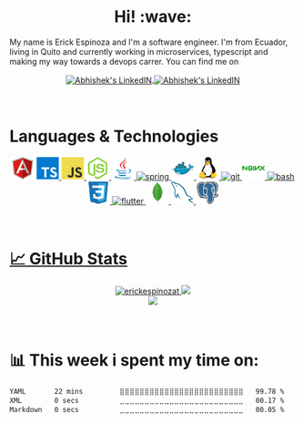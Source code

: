 <h1 align='center'> Hi! :wave:</h1>

My name is Erick Espinoza and I'm a software engineer. I'm from Ecuador, living in Quito and currently working in microservices, typescript and making my way towards a devops carrer. You can find me on <a href="https://www.linkedin.com/in/erickespinozat/">


<div align="center">
  <a href="https://www.linkedin.com/in/erickespinozat">
    <img align="center" alt="Abhishek's LinkedIN"  width="40" height="40" src="https://raw.githubusercontent.com/peterthehan/peterthehan/master/assets/linkedin.svg" />
  </a>
  <a href="https://t.me/erickespinozat">
    <img align="center" alt="Abhishek's LinkedIN"  width="40" height="40" src="https://upload.wikimedia.org/wikipedia/commons/8/82/Telegram_logo.svg" />
  </a>
</div>

<br>
<br>

# Languages & Technologies

<div align="center">
<img src="https://raw.githubusercontent.com/devicons/devicon/master/icons/angularjs/angularjs-original.svg" alt="angularjs" width="40" height="40"/> </a> <a href="https://www.jenkins.io" target="_blank"> 
<img src="https://raw.githubusercontent.com/devicons/devicon/master/icons/typescript/typescript-original.svg" alt="typescript" width="40" height="40"/> </a> <a href="https://www.jenkins.io" target="_blank"> 
<img src="https://raw.githubusercontent.com/devicons/devicon/master/icons/javascript/javascript-original.svg" alt="javascript" width="40" height="40"/> </a> <a href="https://www.jenkins.io" target="_blank"> 
<img src="https://raw.githubusercontent.com/devicons/devicon/master/icons/nodejs/nodejs-original.svg" alt="nodejs" width="40" height="40"/> </a> <a href="https://www.postgresql.org" target="_blank"> 
<img src="https://raw.githubusercontent.com/devicons/devicon/master/icons/java/java-original.svg" alt="java" width="40" height="40"/> </a> <a href="https://developer.mozilla.org/en-US/docs/Web/JavaScript" target="_blank"> 
<img src="https://www.vectorlogo.zone/logos/springio/springio-icon.svg" alt="spring" width="40" height="40"/> </a> <a href="https://vuejs.org/" target="_blank"> 
<img src="https://raw.githubusercontent.com/devicons/devicon/master/icons/docker/docker-original.svg" alt="docker" width="40" height="40"/> </a> <a href="https://firebase.google.com/" target="_blank"> 
<img src="https://raw.githubusercontent.com/devicons/devicon/master/icons/linux/linux-original.svg" alt="linux" width="40" height="40"/> </a> <a href="https://www.mongodb.com/" target="_blank"> 
<a href="https://www.gnu.org/software/bash/" target="_blank"> 
<img src="https://www.vectorlogo.zone/logos/git-scm/git-scm-icon.svg" alt="git" width="40" height="40"/> </a> <a href="https://golang.org" target="_blank"> 
<img src="https://raw.githubusercontent.com/devicons/devicon/master/icons/nginx/nginx-original.svg" alt="nginx" width="40" height="40"/> </a> <a href="https://nodejs.org" target="_blank"> 
<img src="https://www.vectorlogo.zone/logos/gnu_bash/gnu_bash-icon.svg" alt="bash" width="40" height="40"/> </a> <a href="https://www.cprogramming.com/" target="_blank"> 
<img src="https://raw.githubusercontent.com/devicons/devicon/master/icons/css3/css3-original.svg" alt="css3" width="40" height="40"/> </a> <a href="https://www.docker.com/" target="_blank"> 
<img src="https://www.vectorlogo.zone/logos/flutterio/flutterio-icon.svg" alt="flutter" width="40" height="40"/> </a> <a href="https://git-scm.com/" target="_blank"> 
<img src="https://raw.githubusercontent.com/devicons/devicon/master/icons/mongodb/mongodb-original.svg" alt="mongodb" width="40" height="40"/> </a> <a href="https://www.mysql.com/" target="_blank"> 
<img src="https://raw.githubusercontent.com/devicons/devicon/master/icons/mysql/mysql-original.svg" alt="mysql" width="40" height="40"/> </a> <a href="https://www.nginx.com" target="_blank"> 
<img src="https://raw.githubusercontent.com/devicons/devicon/master/icons/postgresql/postgresql-original.svg" alt="postgresql" width="40" height="40"/> </a> <a href="https://www.python.org" target="_blank"> 
</div>

<br>
<br>

# &#x1f4c8; GitHub Stats

<div align="center">
  <a href="https://github.com/erickespinozat/erickespinozat">
    <img height="160vh"src="https://github-readme-stats.vercel.app/api?username=erickespinozat&show_icons=true&count_private=true&theme=dark" alt="erickespinozat" />
  </a>
  <a href="https://github.com/erickespinozat/erickespinozat">
    <img height="160vh" src="https://github-readme-stats.vercel.app/api/top-langs/?username=erickespinozat&hide=makefile,php,tex&title_color=ffffff&text_color=c9cacc&icon_color=2bbc8a&bg_color=1d1f21&langs_count=4&layout=compact" />
  </a>  
</div>

<div align="center">
  <a href="https://github.com/erickespinozat">
    <img src="https://github-readme-streak-stats.herokuapp.com/?user=erickespinozat&theme=dark&count_private=true"/>
  </a>
</div>

<br>
<br>

[3]: https://www.linkedin.com/in/erickespinozat/

# 📊 This week i spent my time on:

<!--START_SECTION:waka-->

```text
YAML       22 mins         ⣿⣿⣿⣿⣿⣿⣿⣿⣿⣿⣿⣿⣿⣿⣿⣿⣿⣿⣿⣿⣿⣿⣿⣿⣿   99.78 %
XML        0 secs          ⣀⣀⣀⣀⣀⣀⣀⣀⣀⣀⣀⣀⣀⣀⣀⣀⣀⣀⣀⣀⣀⣀⣀⣀⣀   00.17 %
Markdown   0 secs          ⣀⣀⣀⣀⣀⣀⣀⣀⣀⣀⣀⣀⣀⣀⣀⣀⣀⣀⣀⣀⣀⣀⣀⣀⣀   00.05 %
```

<!--END_SECTION:waka-->
